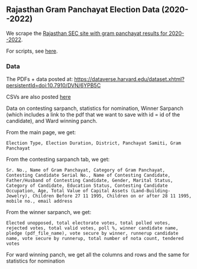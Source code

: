 ## Rajasthan Gram Panchayat Election Data (2020--2022)

We scrape the [Rajasthan SEC site with gram panchayat results for 2020--2022](https://sec.rajasthan.gov.in/grampanchayatdetails.aspx). 

For scripts, see [here](scripts/). 

### Data

The PDFs + data posted at: https://dataverse.harvard.edu/dataset.xhtml?persistentId=doi:10.7910/DVN/6YPB5C

CSVs are also posted [here](data/)

Data on contesting sarpanch, statistics for nomination, Winner Sarpanch (which includes a link to the pdf that we want to save with id = id of the candidate), and Ward winning panch.

From the main page, we get: 

```Election Type, Election Duration, District, Panchayat Samiti, Gram Panchayat```

From the contesting sarpanch tab, we get:

```
Sr. No., Name of Gram Panchayat, Category of Gram Panchayat, Contesting Candidate Serial No., Name of Contesting Candidate, Father/Husband of Contesting Candidate, Gender, Marital Status, Category of Candidate, Education Status, Contesting Candidate Occupation, Age, Total Value of Capital Assets (Land-Building-Jewelry), Children Before 27 11 1995, Children on or after 28 11 1995, mobile no., email address
```

From the winner sarpanch, we get:

```
Elected unopposed, total electorate votes, total polled votes, rejected votes, total valid votes, poll %, winner candidate name, pledge (pdf_file_name), vote secure by winner, runnerup candidate name, vote secure by runnerup, total number of nota count, tendered votes
```

For ward winning panch, we get all the columns and rows and the same for statistics for nomination
